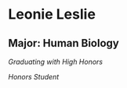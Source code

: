 ﻿# Leonie Leslie

## Major: Human Biology

*Graduating with High Honors*

*Honors Student*

<img class="markdownImage" src="./markdownAssetPath/Congrats-from-LBC.png" alt=""/>


